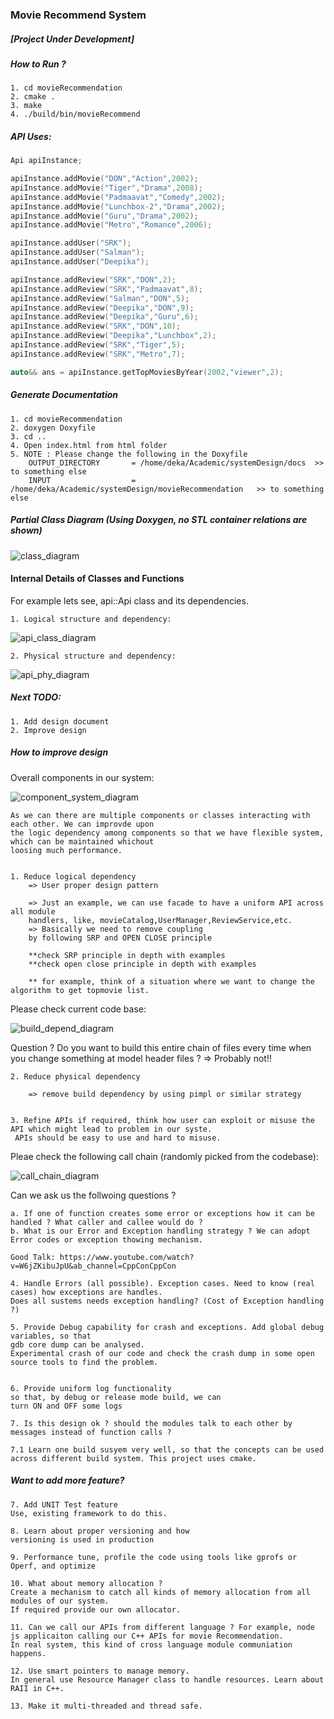 ### Movie Recommend System

##### [Project Under Development]

##### How to Run ?
    1. cd movieRecommendation
    2. cmake .
    3. make
    4. ./build/bin/movieRecommend

##### API Uses:

```cpp
Api apiInstance;

apiInstance.addMovie("DON","Action",2002);
apiInstance.addMovie("Tiger","Drama",2008);
apiInstance.addMovie("Padmaavat","Comedy",2002);
apiInstance.addMovie("Lunchbox-2","Drama",2002);
apiInstance.addMovie("Guru","Drama",2002);
apiInstance.addMovie("Metro","Romance",2006);

apiInstance.addUser("SRK");
apiInstance.addUser("Salman");
apiInstance.addUser("Deepika");

apiInstance.addReview("SRK","DON",2);
apiInstance.addReview("SRK","Padmaavat",8);
apiInstance.addReview("Salman","DON",5);
apiInstance.addReview("Deepika","DON",9);
apiInstance.addReview("Deepika","Guru",6);
apiInstance.addReview("SRK","DON",10);
apiInstance.addReview("Deepika","Lunchbox",2);
apiInstance.addReview("SRK","Tiger",5);
apiInstance.addReview("SRK","Metro",7);

auto&& ans = apiInstance.getTopMoviesByYear(2002,"viewer",2);
```
    
##### Generate Documentation
    1. cd movieRecommendation
    2. doxygen Doxyfile
    3. cd ..
    4. Open index.html from html folder
    5. NOTE : Please change the following in the Doxyfile
        OUTPUT_DIRECTORY       = /home/deka/Academic/systemDesign/docs  >> to something else
        INPUT                  = /home/deka/Academic/systemDesign/movieRecommendation   >> to something else

##### Partial Class Diagram (Using Doxygen, no STL container relations are shown)
![class_diagram](https://github.com/ddeka0/systemDesign/blob/dev/movieRecommendation/api_diagram.png)

#### Internal Details of Classes and Functions

For example lets see, api::Api class and its dependencies.

    1. Logical structure and dependency:

![api_class_diagram](https://github.com/ddeka0/systemDesign/blob/main/movieRecommendation/docs/images/apiClass.png)

    2. Physical structure and dependency:
    
![api_phy_diagram](https://github.com/ddeka0/systemDesign/blob/main/movieRecommendation/docs/images/apiPhy.png)



##### Next TODO:
    1. Add design document
    2. Improve design

##### How to improve design
 
 Overall components in our system:
 
 ![component_system_diagram](https://github.com/ddeka0/systemDesign/blob/main/movieRecommendation/docs/images/total.png)
 
 
    As we can there are multiple components or classes interacting with each other. We can improvde upon
    the logic dependency among components so that we have flexible system, which can be maintained whichout
    loosing much performance. 
    

    1. Reduce logical dependency
        => User proper design pattern
    
        => Just an example, we can use facade to have a uniform API across all module
        handlers, like, movieCatalog,UserManager,ReviewService,etc.
        => Basically we need to remove coupling
        by following SRP and OPEN CLOSE principle

        **check SRP principle in depth with examples
        **check open close principle in depth with examples

        ** for example, think of a situation where we want to change the algorithm to get topmovie list.

Please check current code base:

![build_depend_diagram](https://github.com/ddeka0/systemDesign/blob/main/movieRecommendation/docs/images/buildHierar.png)

Question ? Do you want to build this entire chain of files every time when you change something at model header files ?
=> Probably not!!


    2. Reduce physical dependency
        
        => remove build dependency by using pimpl or similar strategy


    3. Refine APIs if required, think how user can exploit or misuse the API which might lead to problem in our syste.
     APIs should be easy to use and hard to misuse.

Pleae check the following call chain (randomly picked from the codebase):

![call_chain_diagram](https://github.com/ddeka0/systemDesign/blob/main/movieRecommendation/docs/images/callChain.png)

Can we ask us the follwoing questions ?

    a. If one of function creates some error or exceptions how it can be handled ? What caller and callee would do ?
    b. What is our Error and Exception handling strategy ? We can adopt Error codes or exception thowing mechanism.
    
    Good Talk: https://www.youtube.com/watch?v=W6jZKibuJpU&ab_channel=CppConCppCon
    
    4. Handle Errors (all possible). Exception cases. Need to know (real cases) how exceptions are handles. 
    Does all sustems needs exception handling? (Cost of Exception handling ?)

    5. Provide Debug capability for crash and exceptions. Add global debug variables, so that
    gdb core dump can be analysed. 
    Experimental crash of our code and check the crash dump in some open source tools to find the problem.


    6. Provide uniform log functionality
    so that, by debug or release mode build, we can
    turn ON and OFF some logs

    7. Is this design ok ? should the modules talk to each other by messages instead of function calls ?

    7.1 Learn one build susyem very well, so that the concepts can be used across different build system. This project uses cmake.



    
##### Want to add more feature?
    
    7. Add UNIT Test feature
    Use, existing framework to do this.

    8. Learn about proper versioning and how
    versioning is used in production

    9. Performance tune, profile the code using tools like gprofs or Operf, and optimize

    10. What about memory allocation ?
    Create a mechanism to catch all kinds of memory allocation from all modules of our system.
    If required provide our own allocator.

    11. Can we call our APIs from different language ? For example, node js applicaiton calling our C++ APIs for movie Recommendation.
    In real system, this kind of cross language module communiation happens.

    12. Use smart pointers to manage memory.
    In general use Resource Manager class to handle resources. Learn about RAII in C++.

    13. Make it multi-threaded and thread safe.
